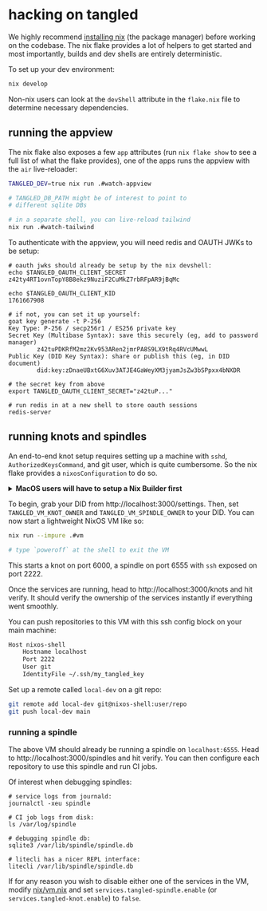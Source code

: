 # hacking on tangled

We highly recommend [installing
nix](https://nixos.org/download/) (the package manager)
before working on the codebase. The nix flake provides a lot
of helpers to get started and most importantly, builds and
dev shells are entirely deterministic.

To set up your dev environment:

```bash
nix develop
```

Non-nix users can look at the `devShell` attribute in the
`flake.nix` file to determine necessary dependencies.

## running the appview

The nix flake also exposes a few `app` attributes (run `nix
flake show` to see a full list of what the flake provides),
one of the apps runs the appview with the `air`
live-reloader:

```bash
TANGLED_DEV=true nix run .#watch-appview

# TANGLED_DB_PATH might be of interest to point to
# different sqlite DBs

# in a separate shell, you can live-reload tailwind
nix run .#watch-tailwind
```

To authenticate with the appview, you will need redis and
OAUTH JWKs to be setup:

```
# oauth jwks should already be setup by the nix devshell:
echo $TANGLED_OAUTH_CLIENT_SECRET
z42ty4RT1ovnTopY8B8ekz9NuziF2CuMkZ7rbRFpAR9jBqMc

echo $TANGLED_OAUTH_CLIENT_KID
1761667908

# if not, you can set it up yourself:
goat key generate -t P-256
Key Type: P-256 / secp256r1 / ES256 private key
Secret Key (Multibase Syntax): save this securely (eg, add to password manager)
        z42tuPDKRfM2mz2Kv953ARen2jmrPA8S9LX9tRq4RVcUMwwL
Public Key (DID Key Syntax): share or publish this (eg, in DID document)
        did:key:zDnaeUBxtG6Xuv3ATJE4GaWeyXM3jyamJsZw3bSPpxx4bNXDR

# the secret key from above
export TANGLED_OAUTH_CLIENT_SECRET="z42tuP..." 

# run redis in at a new shell to store oauth sessions
redis-server
```

## running knots and spindles

An end-to-end knot setup requires setting up a machine with
`sshd`, `AuthorizedKeysCommand`, and git user, which is
quite cumbersome. So the nix flake provides a
`nixosConfiguration` to do so.

<details>
  <summary><strong>MacOS users will have to setup a Nix Builder first</strong></summary>

  In order to build Tangled's dev VM on macOS, you will
  first need to set up a Linux Nix builder. The recommended
  way to do so is to run a [`darwin.linux-builder`
  VM](https://nixos.org/manual/nixpkgs/unstable/#sec-darwin-builder)
  and to register it in `nix.conf` as a builder for Linux
  with the same architecture as your Mac (`linux-aarch64` if
  you are using Apple Silicon).

  > IMPORTANT: You must build `darwin.linux-builder` somewhere other than inside
  > the tangled repo so that it doesn't conflict with the other VM. For example,
  > you can do
  >
  > ```shell
  > cd $(mktemp -d buildervm.XXXXX) && nix run nixpkgs#darwin.linux-builder
  > ```
  >
  > to store the builder VM in a temporary dir.
  >
  > You should read and follow [all the other intructions][darwin builder vm] to
  >  avoid subtle problems.

  Alternatively, you can use any other method to set up a
  Linux machine with `nix` installed that you can `sudo ssh`
  into (in other words, root user on your Mac has to be able
  to ssh into the Linux machine without entering a password)
  and that has the same architecture as your Mac. See
  [remote builder
  instructions](https://nix.dev/manual/nix/2.28/advanced-topics/distributed-builds.html#requirements)
  for how to register such a builder in `nix.conf`.

  > WARNING: If you'd like to use
  > [`nixos-lima`](https://github.com/nixos-lima/nixos-lima) or
  > [Orbstack](https://orbstack.dev/), note that setting them up so that `sudo
  > ssh` works can be tricky. It seems to be [possible with
  > Orbstack](https://github.com/orgs/orbstack/discussions/1669).

</details>

To begin, grab your DID from http://localhost:3000/settings.
Then, set `TANGLED_VM_KNOT_OWNER` and
`TANGLED_VM_SPINDLE_OWNER` to your DID. You can now start a
lightweight NixOS VM like so:

```bash
nix run --impure .#vm

# type `poweroff` at the shell to exit the VM
```

This starts a knot on port 6000, a spindle on port 6555
with `ssh` exposed on port 2222.

Once the services are running, head to
http://localhost:3000/knots and hit verify. It should
verify the ownership of the services instantly if everything
went smoothly.

You can push repositories to this VM with this ssh config
block on your main machine:

```bash
Host nixos-shell
    Hostname localhost
    Port 2222
    User git
    IdentityFile ~/.ssh/my_tangled_key
```

Set up a remote called `local-dev` on a git repo:

```bash
git remote add local-dev git@nixos-shell:user/repo
git push local-dev main
```

### running a spindle

The above VM should already be running a spindle on
`localhost:6555`. Head to http://localhost:3000/spindles and
hit verify. You can then configure each repository to use
this spindle and run CI jobs.

Of interest when debugging spindles:

```
# service logs from journald:
journalctl -xeu spindle

# CI job logs from disk:
ls /var/log/spindle

# debugging spindle db:
sqlite3 /var/lib/spindle/spindle.db

# litecli has a nicer REPL interface:
litecli /var/lib/spindle/spindle.db
```

If for any reason you wish to disable either one of the
services in the VM, modify [nix/vm.nix](/nix/vm.nix) and set
`services.tangled-spindle.enable` (or
`services.tangled-knot.enable`) to `false`.
